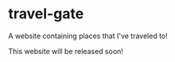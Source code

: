 # travel-gate
A website containing places that I've traveled to!

This website will be released soon!
